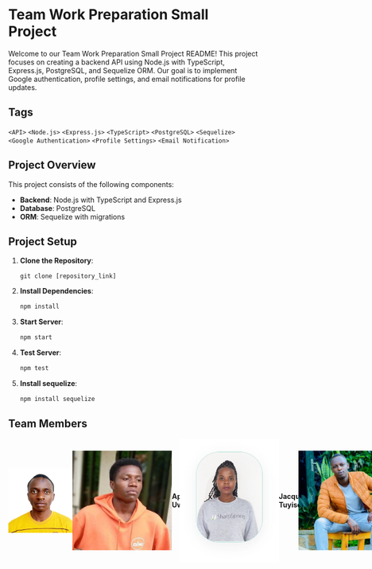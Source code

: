 # Team Work Preparation Small Project

Welcome to our Team Work Preparation Small Project README! This project focuses on creating a backend API using Node.js with TypeScript, Express.js, PostgreSQL, and Sequelize ORM. Our goal is to implement Google authentication, profile settings, and email notifications for profile updates.

## Tags

`<API>` `<Node.js>` `<Express.js>` `<TypeScript>` `<PostgreSQL>` `<Sequelize>` `<Google Authentication>` `<Profile Settings>` `<Email Notification>`

## Project Overview

This project consists of the following components:

- **Backend**: Node.js with TypeScript and Express.js
- **Database**: PostgreSQL
- **ORM**: Sequelize with migrations

## Project Setup

1. **Clone the Repository**:

   ```ssh
   git clone [repository_link]
   ```

2. **Install Dependencies**:

   ```bash
   npm install
   ```

3. **Start Server**:

   ```bash
   npm start
   ```

4. **Test Server**:

   ```bash
   npm test

   ```

5. **Install sequelize**:
   ```bash
   npm install sequelize
   ```

## Team Members

<div style="display:flex; justify-content:space-around;">
<div style="display:flex; align-items:center;">
<img src="img/michel.jpeg" alt="Michel Ange Uwizeye" width="200"/><br>
<strong>Michel Ange Uwizeye (Team Lead)</strong><br>
<a href="https://github.com/Angemichel12/google_authentication_app">Repository</a>
</div>
<div style="display:flex; align-items:center;">
<img src="img/Aphro.jpeg" alt="Aphrodis Uwineza" width="200"/><br>
<strong>Aphrodis Uwineza</strong><br>
[Repository](link_to_aphrodis_repo)
</div>
<div style="display:flex; align-items:center;">
<img src="img/profile.png" alt="Jacqueline Tuyisenge" width="200"/><br>
<strong>Jacqueline Tuyisenge</strong><br>
[Repository](link_to_jacqueline_repo)
</div>
<div style="display:flex; align-items:center;">
<img src="img/Bon.jpeg" alt="Bonheur Kwizera" width="200"/><br>
<strong>Bonheur Kwizera</strong><br>
[Repository](link_to_bonheur_repo)
</div>
</div>
